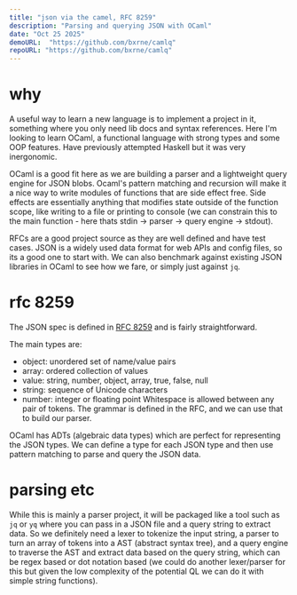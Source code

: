 ```yaml
---
title: "json via the camel, RFC 8259"
description: "Parsing and querying JSON with OCaml"
date: "Oct 25 2025"
demoURL:  "https://github.com/bxrne/camlq"
repoURL: "https://github.com/bxrne/camlq"
--- 
```


# why

A useful way to learn a new language is to implement a project in it, something where you only need lib docs and syntax references.
Here I'm looking to learn OCaml, a functional language with strong types and some OOP features. Have previously attempted Haskell but it was very inergonomic.

OCaml is a good fit here as we are building a parser and a lightweight query engine for JSON blobs. Ocaml's pattern matching and recursion will make it a nice way to write modules of functions that are side effect free. Side effects are essentially anything that modifies state outside of the function scope, like writing to a file or printing to console (we can constrain this to the main function - here thats stdin -> parser -> query engine -> stdout).

RFCs are a good project source as they are well defined and have test cases. JSON is a widely used data format for web APIs and config files, so its a good one to start with. We can also benchmark against existing JSON libraries in OCaml to see how we fare, or simply just against `jq`.


# rfc 8259

The JSON spec is defined in [RFC 8259](https://datatracker.ietf.org/doc/html/rfc8259) and is fairly straightforward. 

The main types are:
- object: unordered set of name/value pairs
- array: ordered collection of values
- value: string, number, object, array, true, false, null
- string: sequence of Unicode characters
- number: integer or floating point
Whitespace is allowed between any pair of tokens.
The grammar is defined in the RFC, and we can use that to build our parser.

OCaml has ADTs (algebraic data types) which are perfect for representing the JSON types. We can define a type for each JSON type and then use pattern matching to parse and query the JSON data. 


# parsing etc

While this is mainly a parser project, it will be packaged like a tool such as `jq` or `yq` where you can pass in a JSON file and a query string to extract data. So we definitely need a lexer to tokenize the input string, a parser to turn an array of tokens into a AST (abstract syntax tree), and a query engine to traverse the AST and extract data based on the query string, which can be regex based or dot notation based (we could do another lexer/parser for this but given the low complexity of the potential QL we can do it with simple string functions).


